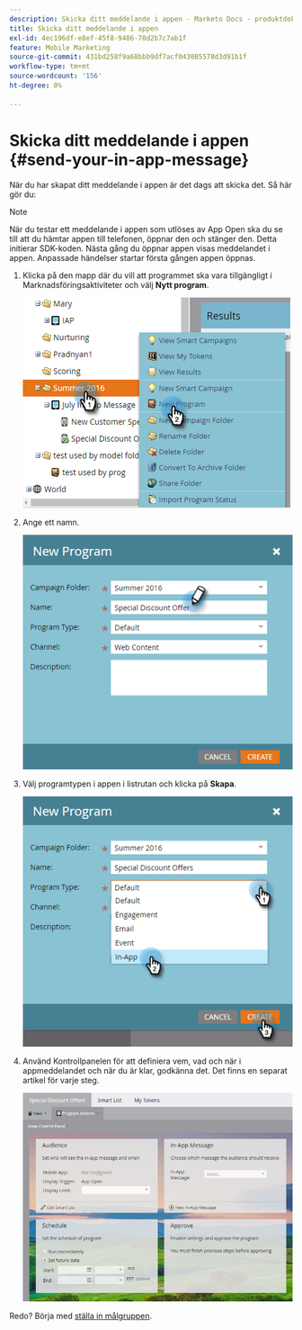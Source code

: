 ```yaml
---
description: Skicka ditt meddelande i appen - Marketo Docs - produktdokumentation
title: Skicka ditt meddelande i appen
exl-id: 4ec196df-e8ef-45f8-9486-70d2b7c7ab1f
feature: Mobile Marketing
source-git-commit: 431bd258f9a68bbb9df7acf043085578d3d91b1f
workflow-type: tm+mt
source-wordcount: '156'
ht-degree: 0%

---
```


# Skicka ditt meddelande i appen {#send-your-in-app-message}

När du har skapat ditt meddelande i appen är det dags att skicka det. Så här gör du:

>[!NOTE]
>
>När du testar ett meddelande i appen som utlöses av App Open ska du se till att du hämtar appen till telefonen, öppnar den och stänger den. Detta initierar SDK-koden. Nästa gång du öppnar appen visas meddelandet i appen. Anpassade händelser startar första gången appen öppnas.

1. Klicka på den mapp där du vill att programmet ska vara tillgängligt i Marknadsföringsaktiviteter och välj **Nytt program**.

   ![Bild ett](/help/marketo/product-docs/mobile-marketing/in-app-messages/sending-your-in-app-message/assets/send-your-in-app-message-1.png)

1. Ange ett namn.

   ![Bild två](/help/marketo/product-docs/mobile-marketing/in-app-messages/sending-your-in-app-message/assets/send-your-in-app-message-2.png)

1. Välj programtypen i appen i listrutan och klicka på **Skapa**.

   ![Bild tre](/help/marketo/product-docs/mobile-marketing/in-app-messages/sending-your-in-app-message/assets/send-your-in-app-message-3.png)

1. Använd Kontrollpanelen för att definiera vem, vad och när i appmeddelandet och när du är klar, godkänna det. Det finns en separat artikel för varje steg.

   ![Bild fyra](/help/marketo/product-docs/mobile-marketing/in-app-messages/sending-your-in-app-message/assets/send-your-in-app-message-4.png)

Redo? Börja med [ställa in målgruppen](/help/marketo/product-docs/mobile-marketing/in-app-messages/sending-your-in-app-message/set-your-in-app-message-audience.md).
